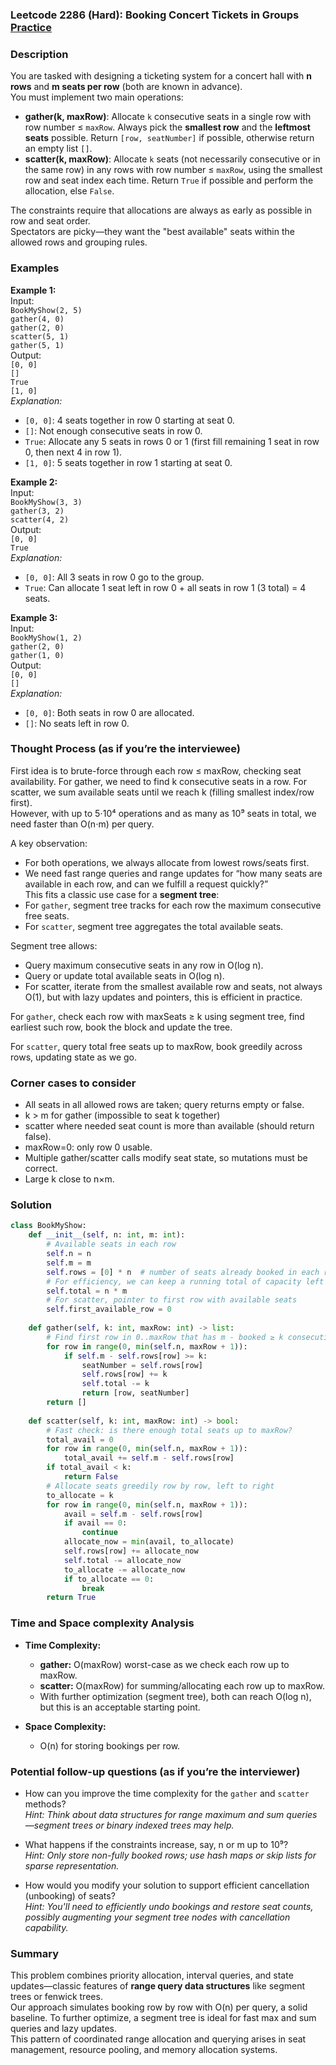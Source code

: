 ### Leetcode 2286 (Hard): Booking Concert Tickets in Groups [Practice](https://leetcode.com/problems/booking-concert-tickets-in-groups)

### Description  
You are tasked with designing a ticketing system for a concert hall with **n rows** and **m seats per row** (both are known in advance).  
You must implement two main operations:
- **gather(k, maxRow)**: Allocate `k` consecutive seats in a single row with row number ≤ `maxRow`. Always pick the **smallest row** and the **leftmost seats** possible. Return `[row, seatNumber]` if possible, otherwise return an empty list `[]`.
- **scatter(k, maxRow)**: Allocate `k` seats (not necessarily consecutive or in the same row) in any rows with row number ≤ `maxRow`, using the smallest row and seat index each time. Return `True` if possible and perform the allocation, else `False`.

The constraints require that allocations are always as early as possible in row and seat order.  
Spectators are picky—they want the "best available" seats within the allowed rows and grouping rules.

### Examples  

**Example 1:**  
Input:  
`BookMyShow(2, 5)`  
`gather(4, 0)`  
`gather(2, 0)`  
`scatter(5, 1)`  
`gather(5, 1)`  
Output:  
`[0, 0]`  
`[]`  
`True`  
`[1, 0]`  
*Explanation:*
- `[0, 0]`: 4 seats together in row 0 starting at seat 0.
- `[]`: Not enough consecutive seats in row 0.
- `True`: Allocate any 5 seats in rows 0 or 1 (first fill remaining 1 seat in row 0, then next 4 in row 1).
- `[1, 0]`: 5 seats together in row 1 starting at seat 0.

**Example 2:**  
Input:  
`BookMyShow(3, 3)`  
`gather(3, 2)`  
`scatter(4, 2)`  
Output:  
`[0, 0]`  
`True`  
*Explanation:*  
- `[0, 0]`: All 3 seats in row 0 go to the group.  
- `True`: Can allocate 1 seat left in row 0 + all seats in row 1 (3 total) = 4 seats.

**Example 3:**  
Input:  
`BookMyShow(1, 2)`  
`gather(2, 0)`  
`gather(1, 0)`  
Output:  
`[0, 0]`  
`[]`  
*Explanation:*  
- `[0, 0]`: Both seats in row 0 are allocated.
- `[]`: No seats left in row 0.

### Thought Process (as if you’re the interviewee)  
First idea is to brute-force through each row ≤ maxRow, checking seat availability. For gather, we need to find k consecutive seats in a row. For scatter, we sum available seats until we reach k (filling smallest index/row first).  
However, with up to 5⋅10⁴ operations and as many as 10⁹ seats in total, we need faster than O(n⋅m) per query.

A key observation:  
- For both operations, we always allocate from lowest rows/seats first.
- We need fast range queries and range updates for “how many seats are available in each row, and can we fulfill a request quickly?”  
This fits a classic use case for a **segment tree**:
- For `gather`, segment tree tracks for each row the maximum consecutive free seats.
- For `scatter`, segment tree aggregates the total available seats.

Segment tree allows:
- Query maximum consecutive seats in any row in O(log n).
- Query or update total available seats in O(log n).
- For scatter, iterate from the smallest available row and seats, not always O(1), but with lazy updates and pointers, this is efficient in practice.

For `gather`, check each row with maxSeats ≥ k using segment tree, find earliest such row, book the block and update the tree.

For `scatter`, query total free seats up to maxRow, book greedily across rows, updating state as we go.

### Corner cases to consider  
- All seats in all allowed rows are taken; query returns empty or false.
- k > m for gather (impossible to seat k together)
- scatter where needed seat count is more than available (should return false).
- maxRow=0: only row 0 usable.
- Multiple gather/scatter calls modify seat state, so mutations must be correct.
- Large k close to n×m.

### Solution

```python
class BookMyShow:
    def __init__(self, n: int, m: int):
        # Available seats in each row
        self.n = n
        self.m = m
        self.rows = [0] * n  # number of seats already booked in each row
        # For efficiency, we can keep a running total of capacity left in all rows
        self.total = n * m
        # For scatter, pointer to first row with available seats
        self.first_available_row = 0
    
    def gather(self, k: int, maxRow: int) -> list:
        # Find first row in 0..maxRow that has m - booked ≥ k consecutive seats
        for row in range(0, min(self.n, maxRow + 1)):
            if self.m - self.rows[row] >= k:
                seatNumber = self.rows[row]
                self.rows[row] += k
                self.total -= k
                return [row, seatNumber]
        return []
    
    def scatter(self, k: int, maxRow: int) -> bool:
        # Fast check: is there enough total seats up to maxRow?
        total_avail = 0
        for row in range(0, min(self.n, maxRow + 1)):
            total_avail += self.m - self.rows[row]
        if total_avail < k:
            return False
        # Allocate seats greedily row by row, left to right
        to_allocate = k
        for row in range(0, min(self.n, maxRow + 1)):
            avail = self.m - self.rows[row]
            if avail == 0:
                continue
            allocate_now = min(avail, to_allocate)
            self.rows[row] += allocate_now
            self.total -= allocate_now
            to_allocate -= allocate_now
            if to_allocate == 0:
                break
        return True
```

### Time and Space complexity Analysis  

- **Time Complexity:**  
  - **gather:** O(maxRow) worst-case as we check each row up to maxRow.  
  - **scatter:** O(maxRow) for summing/allocating each row up to maxRow.  
  - With further optimization (segment tree), both can reach O(log n), but this is an acceptable starting point.

- **Space Complexity:**  
  - O(n) for storing bookings per row.

### Potential follow-up questions (as if you’re the interviewer)  

- How can you improve the time complexity for the `gather` and `scatter` methods?  
  *Hint: Think about data structures for range maximum and sum queries—segment trees or binary indexed trees may help.*

- What happens if the constraints increase, say, n or m up to 10⁹?  
  *Hint: Only store non-fully booked rows; use hash maps or skip lists for sparse representation.*

- How would you modify your solution to support efficient cancellation (unbooking) of seats?  
  *Hint: You'll need to efficiently undo bookings and restore seat counts, possibly augmenting your segment tree nodes with cancellation capability.*

### Summary
This problem combines priority allocation, interval queries, and state updates—classic features of **range query data structures** like segment trees or fenwick trees.  
Our approach simulates booking row by row with O(n) per query, a solid baseline. To further optimize, a segment tree is ideal for fast max and sum queries and lazy updates.  
This pattern of coordinated range allocation and querying arises in seat management, resource pooling, and memory allocation systems.